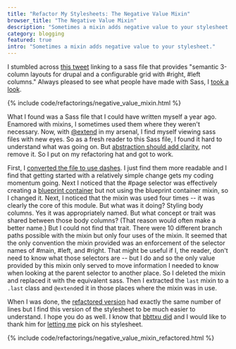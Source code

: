 ```yaml
---
title: "Refactor My Stylesheets: The Negative Value Mixin"
browser_title: "The Negative Value Mixin"
description: "Sometimes a mixin adds negative value to your stylesheet."
category: blogging
featured: true
intro: "Sometimes a mixin adds negative value to your stylesheet."
---
```

I stumbled across [this tweet](http://twitter.com/bbttxu/statuses/18280591576) linking to a sass file that provides "semantic 3-column layouts for drupal and a configurable grid with #right, #left columns." Always pleased to see what people have made with Sass, I [took a look](http://gist.github.com/471642).

{% include code/refactorings/negative_value_mixin.html %}

What I found was a Sass file that I could have written myself a year ago. Enamored with mixins, I sometimes used them where they weren't necessary. Now, with [@extend](http://nex-3.com/posts/99-selector-inheritance-the-easy-way-introducing-extend) in my arsenal, I find myself viewing sass files with new eyes. So as a fresh reader to this Sass file, I found it hard to understand what was going on. But [abstraction should add clarity](http://chriseppstein.github.com/blog/2009/09/20/why-stylesheet-abstraction-matters/), not remove it. So I put on my refactoring hat and got to work.

First, I [converted the file to use dashes](https://gist.github.com/472433/2aed4700958b4ddccc31e83ce944f3debf9118ca). I just find them more readable and I find that getting started with a relatively simple change gets my coding momentum going. Next I noticed that the #page selector was effectively creating a [blueprint container](http://compass-style.org/docs/reference/blueprint/grid/#mixin-container-scss) but not using the blueprint container mixin, so I changed it. Next, I noticed that the mixin was used four times -- it was clearly the core of this module. But what was it doing? Styling body columns. Yes it was appropriately named. But what concept or trait was shared between those body columns? (That reason would often make a better name.) But I could not find that trait. There were 10 different branch paths possible with the mixin but only four uses of the mixin. It seemed that the only convention the mixin provided was an enforcement of the selector names of #main, #left, and #right. That might be useful if I, the reader, don't need to know what those selectors are -- but I do and so the only value provided by this mixin only served to move information I needed to know when looking at the parent selector to another place. So I deleted the mixin and replaced it with the equivalent sass. Then I extracted the `last` mixin to a `.last` class and `@extend`ed it in those places where the mixin was in use.

When I was done, the [refactored version](http://gist.github.com/472433) had exactly the same number of lines but I find this version of the stylesheet to be much easier to understand. I hope you do as well. I know that [bbttxu did](https://twitter.com/bbttxu/status/18352062441) and I would like to thank him for [letting me](https://twitter.com/bbttxu/status/18447325658) pick on his stylesheet.

{% include code/refactorings/negative_value_mixin_refactored.html %}
